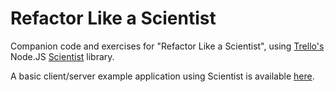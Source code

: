 Refactor Like a Scientist
=========================

Companion code and exercises for "Refactor Like a Scientist", using
[Trello's](https://trello.com/) Node.JS
[Scientist](https://github.com/trello/scientist) library.

A basic client/server example application using Scientist is available [here](https://hyperdev.com/#!/project/sticky-venom).
